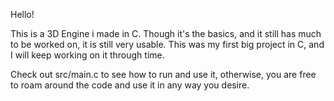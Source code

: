 Hello!

This is a 3D Engine i made in C. Though it's the basics, and it still has much to be worked on, it is still very usable.
This was my first big project in C, and I will keep working on it through time. 

Check out src/main.c to see how to run and use it, otherwise, you are free to roam around the code and use it in any way you desire.
